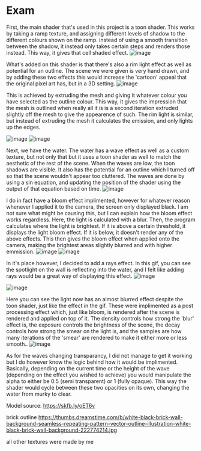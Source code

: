 # Exam
 
First, the main shader that's used in this project is a toon shader. This works by taking a ramp texture, and assigning different levels of shadow to the different colours shown on the ramp. instead of using a smooth transition between the shadow, it instead only takes certain steps and renders those instead. This way, it gives that cell shaded effect.
![image](https://user-images.githubusercontent.com/98484257/233701303-86cb1c58-22ba-4523-abe3-f16416c55b56.png)

What's added on this shader is that there's also a rim light effect as well as potential for an outline. The scene we were given is very hand drawn, and by adding these two effects this would increase the 'cartoon' appeal that the original pixel art has, but in a 3D setting. 
![image](https://user-images.githubusercontent.com/98484257/233701568-0e71c96f-6ec1-409b-8a59-3cd270d11ea1.png)

This is achieved by extruding the mesh and giving it whatever colour you have selected as the outline colour. This way, it gives the impression that the mesh is outlined when really all it is is a second iteration extruded slightly off the mesh to give the appearence of such. The rim light is similar, but instead of extruding the mesh it calculates the emission, and only lights up the edges.

![image](https://user-images.githubusercontent.com/98484257/233702181-57e1539b-c0c5-4b1b-a000-23a57b17ddc8.png)
![image](https://user-images.githubusercontent.com/98484257/233702266-ee1e3f8c-69d9-436c-b9e6-dece52bcdf3a.png)

Next, we have the water. The water has a wave effect as well as a custom texture, but not only that but it uses a toon shader as well to match the aesthetic of the rest of the scene. When the waves are low, the toon shadows are visible. It also has the potential for an outline which I turned off so that the scene wouldn't appear too cluttered. The waves are done by using a sin equation, and updating the position of the shader using the output of that equation based on time. 
![image](https://user-images.githubusercontent.com/98484257/233703045-06d6be9e-ba00-4156-a709-6e764de6ab17.png)

I do in fact have a bloom effect implimented, however for whatever reason whenever I applied it to the camera, the screen only displayed black. I am not sure what might be causing this, but I can explain how the bloom effect works regardless. 
Here, the light is calculated with a blur. Then, the program calculates where the light is brightest. If it is above a certain threshold, it displays the light bloom effect. If it is below, it doesn't render any of the above effects. This then gives the bloom effect when applied onto the camera, making the brightest areas slightly blurred and with higher emmission.
![image](https://user-images.githubusercontent.com/98484257/233704066-5829f352-18e6-4d14-8525-c2f0e0520ec4.png)
![image](https://user-images.githubusercontent.com/98484257/233704162-b9a0bfbb-8fb4-4e27-a087-b8017b407400.png)


In it's place however, I decided to add a rays effect. In this gif, you can see the spotlight on the wall is reflecting into the water, and I felt like adding rays would be a great way of displaying this effect. 
![image](https://user-images.githubusercontent.com/98484257/233704371-055f4885-30fc-46d3-afd6-bf50e6f30384.png)

![image](https://user-images.githubusercontent.com/98484257/233705279-64296922-6116-46c5-8e21-4cd381329eec.png)

Here you can see the light now has an almost blurred effect despite the toon shader, just like the effect in the gif. These were implimented as a post processing effect which, just like bloom, is rendered after the scene is rendered and applied on top of it. The density controls how strong the 'blur' effect is, the exposure controls the brightness of the scene, the decay controls how strong the smear on the light is, and the samples are how many iterations of the 'smear' are rendered to make it either more or less smooth.. 
![image](https://user-images.githubusercontent.com/98484257/233705623-8788f93a-e9f5-49dd-92dd-e11a4ceac758.png)

As for the waves changing transparancy, I did not manage to get it working but I do however know the logic behind how it would be implimented. Basically, depending on the current time or the height of the wave (depending on the effect you wished to achieve) you would manipulate the alpha to either be 0.5 (semi transparent) or 1 (fully opaque). This way the shader would cycle between these two opacities on its own, changing the water from murky to clear. 


Model source: 
https://skfb.ly/oET6v

brick outline
https://thumbs.dreamstime.com/b/white-black-brick-wall-background-seamless-repeating-pattern-vector-outline-illustration-white-black-brick-wall-background-222774214.jpg

all other textures were made by me
